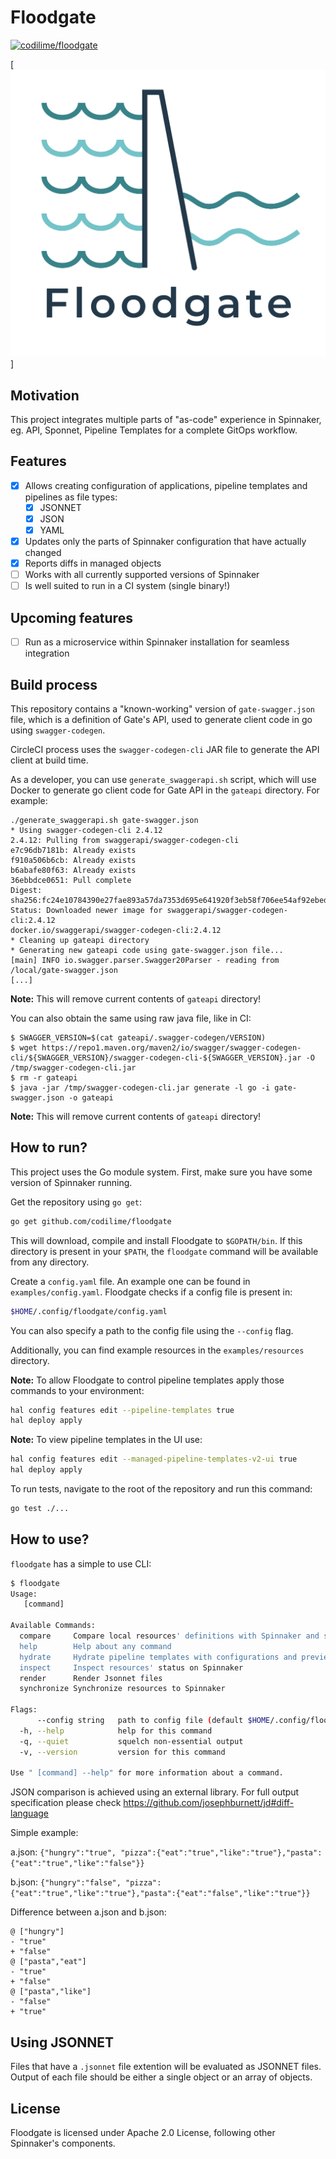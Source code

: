 # Floodgate

[![codilime/floodgate](https://circleci.com/gh/codilime/floodgate/tree/master.svg?style=svg)](https://app.circleci.com/pipelines/github/codilime/floodgate)

[![Floodgate logo](images/Floodgate-logo.png)]

## Motivation

This project integrates multiple parts of "as-code" experience in Spinnaker, eg. API, Sponnet, Pipeline Templates for a complete GitOps workflow. 

## Features

- [x] Allows creating configuration of applications, pipeline templates and pipelines as file types:
  - [x] JSONNET
  - [x] JSON
  - [x] YAML
- [x] Updates only the parts of Spinnaker configuration that have actually changed
- [x] Reports diffs in managed objects 
- [ ] Works with all currently supported versions of Spinnaker
- [ ] Is well suited to run in a CI system (single binary!)

## Upcoming features

- [ ] Run as a microservice within Spinnaker installation for seamless integration

## Build process

This repository contains a "known-working" version of `gate-swagger.json` file, which is a definition of Gate's API, used to generate client code in go using `swagger-codegen`.

CircleCI process uses the `swagger-codegen-cli` JAR file to generate the API client at build time.

As a developer, you can use `generate_swaggerapi.sh` script, which will use Docker to generate go client code for Gate API in the `gateapi` directory. For example:

```
./generate_swaggerapi.sh gate-swagger.json
* Using swagger-codegen-cli 2.4.12
2.4.12: Pulling from swaggerapi/swagger-codegen-cli
e7c96db7181b: Already exists
f910a506b6cb: Already exists
b6abafe80f63: Already exists
36ebbdce0651: Pull complete
Digest: sha256:fc24e10784390e27fae893a57da7353d695e641920f3eb58f706ee54af92ebed
Status: Downloaded newer image for swaggerapi/swagger-codegen-cli:2.4.12
docker.io/swaggerapi/swagger-codegen-cli:2.4.12
* Cleaning up gateapi directory
* Generating new gateapi code using gate-swagger.json file...
[main] INFO io.swagger.parser.Swagger20Parser - reading from /local/gate-swagger.json
[...]
```

**Note:** This will remove current contents of `gateapi` directory!

You can also obtain the same using raw java file, like in CI:

```
$ SWAGGER_VERSION=$(cat gateapi/.swagger-codegen/VERSION)
$ wget https://repo1.maven.org/maven2/io/swagger/swagger-codegen-cli/${SWAGGER_VERSION}/swagger-codegen-cli-${SWAGGER_VERSION}.jar -O /tmp/swagger-codegen-cli.jar
$ rm -r gateapi
$ java -jar /tmp/swagger-codegen-cli.jar generate -l go -i gate-swagger.json -o gateapi
```

**Note:** This will remove current contents of `gateapi` directory!

## How to run?

This project uses the Go module system.
First, make sure you have some version of Spinnaker running.

Get the repository using `go get`:
```bash
go get github.com/codilime/floodgate
```
This will download, compile and install Floodgate to `$GOPATH/bin`. If this directory is present in your `$PATH`, the `floodgate` command will be available from any directory.

Create a `config.yaml` file. An example one can be found in `examples/config.yaml`.
Floodgate checks if a config file is present in:
```bash
$HOME/.config/floodgate/config.yaml
```
You can also specify a path to the config file using the `--config` flag.

Additionally, you can find example resources in the `examples/resources` directory.

**Note:** To allow Floodgate to control pipeline templates apply those commands to your environment:
```bash
hal config features edit --pipeline-templates true
hal deploy apply
```

**Note:** To view pipeline templates in the UI use:
```bash
hal config features edit --managed-pipeline-templates-v2-ui true
hal deploy apply
```

To run tests, navigate to the root of the repository and run this command:
```bash
go test ./...
```

## How to use?

`floodgate` has a simple to use CLI:
```bash
$ floodgate
Usage:
   [command]

Available Commands:
  compare     Compare local resources' definitions with Spinnaker and show discrepancies
  help        Help about any command
  hydrate     Hydrate pipeline templates with configurations and preview the result
  inspect     Inspect resources' status on Spinnaker
  render      Render Jsonnet files
  synchronize Synchronize resources to Spinnaker

Flags:
      --config string   path to config file (default $HOME/.config/floodgate/config.yaml)
  -h, --help            help for this command
  -q, --quiet           squelch non-essential output
  -v, --version         version for this command

Use " [command] --help" for more information about a command.
```

JSON comparison is achieved using an external library. For full output specification please check https://github.com/josephburnett/jd#diff-language

Simple example:

a.json:
`{"hungry":"true", "pizza":{"eat":"true","like":"true"},"pasta":{"eat":"true","like":"false"}}`

b.json:
`{"hungry":"false", "pizza":{"eat":"true","like":"true"},"pasta":{"eat":"false","like":"true"}}`

Difference between a.json and b.json:
```
@ ["hungry"]
- "true"
+ "false"
@ ["pasta","eat"]
- "true"
+ "false"
@ ["pasta","like"]
- "false"
+ "true"
```

## Using JSONNET

Files that have a `.jsonnet` file extention will be evaluated as JSONNET files. Output of each file should be either a single object or an array of objects.

## License

Floodgate is licensed under Apache 2.0 License, following other Spinnaker's components.

